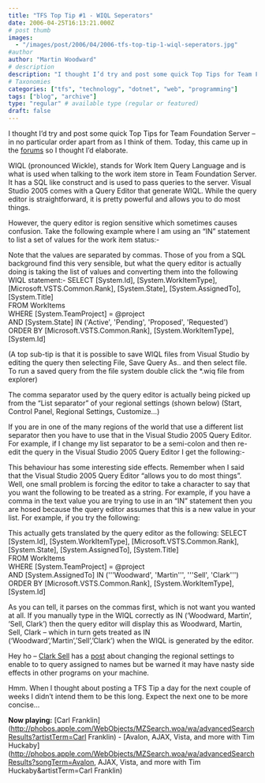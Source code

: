 ```yaml
---
title: "TFS Top Tip #1 - WIQL Seperators"
date: 2006-04-25T16:13:21.000Z
# post thumb
images:
  - "/images/post/2006/04/2006-tfs-top-tip-1-wiql-seperators.jpg"
#author
author: "Martin Woodward"
# description
description: "I thought I’d try and post some quick Top Tips for Team Foundation Server – in no particular order apart from as I think of them."
# Taxonomies
categories: ["tfs", "technology", "dotnet", "web", "programming"]
tags: ["blog", "archive"]
type: "regular" # available type (regular or featured)
draft: false
---
```

I thought I’d try and post some quick Top Tips for Team Foundation Server – in no particular order apart from as I think of them.  Today, this came up in the [forums](http://forums.microsoft.com/MSDN/ShowPost.aspx?PostID=366920&SiteID=1) so I thought I’d elaborate.

WIQL (pronounced Wickle), stands for Work Item Query Language and is what is used when talking to the work item store in Team Foundation Server.  It has a SQL like construct and is used to pass queries to the server.  Visual Studio 2005 comes with a Query Editor that generate WIQL.  While the query editor is straightforward, it is pretty powerful and allows you to do most things.

However, the query editor is region sensitive which sometimes causes confusion.  Take the following example where I am using an “IN” statement to list a set of values for the work item status:-

Note that the values are separated by commas.  Those of you from a SQL background find this very sensible, but what the query editor is actually doing is taking the list of values and converting them into the following WIQL statement:-
SELECT   [System.Id], [System.WorkItemType], [Microsoft.VSTS.Common.Rank], [System.State], [System.AssignedTo], [System.Title]  
FROM     WorkItems  
WHERE    [System.TeamProject] = @project   
AND      [System.State] IN ('Active', 'Pending', 'Proposed', 'Requested')  
ORDER BY [Microsoft.VSTS.Common.Rank], [System.WorkItemType], [System.Id]

(A top sub-tip is that it is possible to save WIQL files from Visual Studio by editing the query then selecting File, Save Query As.. and then select file.  To run a saved query from the file system double click the *.wiq file from explorer)

The comma separator used by the query editor is actually being picked up from the “List separator” of your regional settings (shown below) (Start, Control Panel, Regional Settings, Customize…)

[](http://www.woodwardweb.com/blog/region_settings.png)

If you are in one of the many regions of the world that use a different list separator then you have to use that in the Visual Studio 2005 Query Editor.  For example, if I change my list separator to be a semi-colon and then re-edit the query in the Visual Studio 2005 Query Editor I get the following:-

This behaviour has some interesting side effects.  Remember when I said that the Visual Studio 2005 Query Editor “allows you to do most things”.  Well, one small problem is forcing the editor to take a character to say that you want the following to be treated as a string.  For example, if you have a comma in the text value you are trying to use in an “IN” statement then you are hosed because the query editor assumes that this is a new value in your list.  For example, if you try the following:

This actually gets translated by the query editor as the following:
SELECT   [System.Id], [System.WorkItemType], [Microsoft.VSTS.Common.Rank], [System.State], [System.AssignedTo], [System.Title]  
FROM     WorkItems  
WHERE    [System.TeamProject] = @project   
AND      [System.AssignedTo] IN ('''Woodward', 'Martin''', '''Sell', 'Clark''')  
ORDER BY [Microsoft.VSTS.Common.Rank], [System.WorkItemType], [System.Id]

As you can tell, it parses on the commas first, which is not want you wanted at all.  If you manually type in the WIQL correctly as IN (‘Woodward, Martin’, ‘Sell, Clark’) then the query editor will display this as Woodward, Martin, Sell, Clark – which in turn gets treated as IN (‘Woodward’,’Martin’,’Sell’,’Clark’) when the WIQL is generated by the editor.  

Hey ho – [Clark Sell](http://www.csell.net/) has a [post](http://csell.net/PermaLink,guid,aae3824a-d5d5-4326-a5b0-d7ee1b5c1d25.aspx) about changing the regional settings to enable to to query assigned to names but be warned it may have nasty side effects in other programs on your machine.

Hmm.  When I thought about posting a TFS Tip a day for the next couple of weeks I didn’t intend them to be this long.  Expect the next one to be more concise…

**Now playing:** [Carl Franklin](http://phobos.apple.com/WebObjects/MZSearch.woa/wa/advancedSearchResults?artistTerm=Carl Franklin) - [Avalon, AJAX, Vista, and more with Tim Huckaby](http://phobos.apple.com/WebObjects/MZSearch.woa/wa/advancedSearchResults?songTerm=Avalon, AJAX, Vista, and more with Tim Huckaby&artistTerm=Carl Franklin)